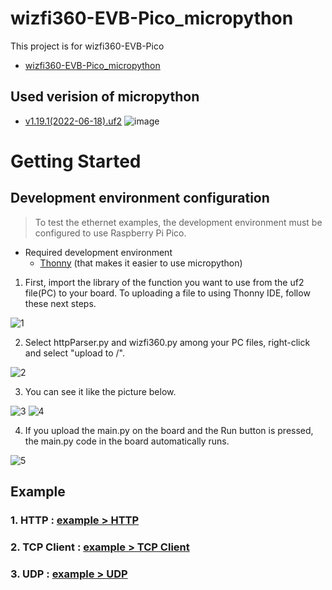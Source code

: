 # wizfi360-EVB-Pico_micropython
This project is for wizfi360-EVB-Pico

- [wizfi360-EVB-Pico_micropython](#wizfi360-evb-pico_micropython)

## Used verision of micropython
 - [v1.19.1(2022-06-18).uf2](https://micropython.org/resources/firmware/W5100S_EVB_PICO-20220618-v1.19.1.uf2)
![image](https://user-images.githubusercontent.com/9648281/182971266-8d43472b-c4fc-490b-a319-b0d61a716668.png)

# Getting Started

## Development environment configuration



> To test the ethernet examples, the development environment must be configured to use Raspberry Pi Pico. 

- Required development environment
   - [Thonny](https://thonny.org/) (that makes it easier to use micropython) 


1. First, import the library of the function you want to use from the uf2 file(PC) to your board. To uploading a file to using Thonny IDE, follow these next steps.
   
![1](https://user-images.githubusercontent.com/9648281/194994507-58bb17fd-8245-4fec-806a-a89d6bfc1f04.JPG)

2. Select httpParser.py and wizfi360.py among your PC files, right-click and select "upload to /".      

![2](https://user-images.githubusercontent.com/9648281/194994514-e7478425-6b2d-4cac-b096-33dcaf1ecc43.jpg)


3. You can see it like the picture below.

![3](https://user-images.githubusercontent.com/9648281/194994523-df454c50-b60c-4927-8d1f-86b830122c1f.JPG)
![4](https://user-images.githubusercontent.com/9648281/194995742-575d1f27-8d0a-4516-8e67-c57c9da2aba4.JPG)

4. If you upload the main.py on the board and the Run button is pressed, the main.py code in the board automatically runs.   

![5](https://user-images.githubusercontent.com/9648281/194996161-464c8e73-e8c5-4dc2-b7f1-3425b6583b85.JPG)


## Example
  ### 1. HTTP  :  [example > HTTP](./examples/HTTP)
  ### 2. TCP Client  :  [example > TCP Client](./examples/TCP%20Client)
  ### 3. UDP  :  [example > UDP](./examples/UDP)
